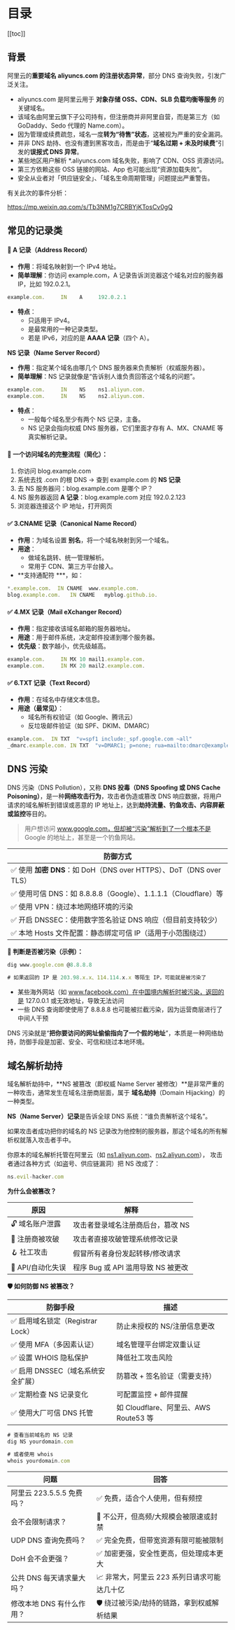 # 目录

[[toc]]

## 背景

阿里云的**重要域名 aliyuncs.com 的注册状态异常**，部分 DNS 查询失败，引发广泛关注。

- aliyuncs.com 是阿里云用于 **对象存储 OSS、CDN、SLB 负载均衡等服务** 的关键域名。
- 该域名由阿里云旗下子公司持有，但注册商并非阿里自营，而是第三方（如 GoDaddy、Sedo 代理的 Name.com）。
- 因为管理或续费疏忽，域名一度**转为“待售”状态**，这被视为严重的安全漏洞。
- 并非 DNS 劫持、也没有遭到黑客攻击，而是由于“**域名过期 + 未及时续费**”引发的**误报式 DNS 异常**。
- 某些地区用户解析 *.aliyuncs.com 域名失败，影响了 CDN、OSS 资源访问。
- 第三方依赖这些 OSS 链接的网站、App 也可能出现“资源加载失败”。
- 安全从业者对「供应链安全」、「域名生命周期管理」问题提出严重警告。

有关此次的事件分析：

https://mp.weixin.qq.com/s/Tb3NM1g7CRBYjKTosCv0gQ 

## 常见的记录类

#### **🔹 A 记录（Address Record）**

- **作用**：将域名映射到一个 IPv4 地址。
- **简单理解**：你访问 example.com，A 记录告诉浏览器这个域名对应的服务器 IP，比如 192.0.2.1。

```jsx
example.com.     IN    A     192.0.2.1
```

- **特点**：
    - 只适用于 IPv4。
    - 是最常用的一种记录类型。
    - 若是 IPv6，对应的是 **AAAA 记录**（四个 A）。

**NS 记录（Name Server Record）**

- **作用**：指定某个域名由哪几个 DNS 服务器来负责解析（权威服务器）。
- **简单理解**：NS 记录就像是“告诉别人谁负责回答这个域名的问题”。

```jsx
example.com.     IN    NS    ns1.aliyun.com.
example.com.     IN    NS    ns2.aliyun.com.
```

- **特点**：
    - 一般每个域名至少有两个 NS 记录，主备。
    - NS 记录会指向权威 DNS 服务器，它们里面才存有 A、MX、CNAME 等真实解析记录。

#### **🧠 一个访问域名的完整流程（简化）：**

1. 你访问 blog.example.com
2. 系统去找 .com 的根 DNS → 查到 example.com 的 **NS 记录**
3. 去 NS 服务器问：blog.example.com 是哪个 IP？
4. NS 服务器返回 **A 记录**：blog.example.com 对应 192.0.2.123
5. 浏览器连接这个 IP 地址，打开网页

#### **✅ 3.CNAME 记录（Canonical Name Record）**

- **作用**：为域名设置 **别名**，将一个域名映射到另一个域名。
- **用途**：
    - 做域名跳转、统一管理解析。
    - 常用于 CDN、第三方平台接入。
- **支持通配符 ***，如：

```jsx
*.example.com.  IN CNAME  www.example.com.
blog.example.com.   IN CNAME   myblog.github.io.
```

#### **✅ 4.MX 记录（Mail eXchanger Record）**

- **作用**：指定接收该域名邮箱的服务器地址。
- **用途**：用于邮件系统，决定邮件投递到哪个服务器。
- **优先级**：数字越小，优先级越高。

```jsx
example.com.     IN MX 10 mail1.example.com.
example.com.     IN MX 20 mail2.example.com.
```

#### **✅ 6.TXT 记录（Text Record）**

- **作用**：在域名中存储文本信息。
- **用途（最常见）**：
    - 域名所有权验证（如 Google、腾讯云）
    - 反垃圾邮件验证（如 SPF、DKIM、DMARC）

```jsx
example.com.  IN TXT  "v=spf1 include:_spf.google.com ~all"
_dmarc.example.com. IN TXT  "v=DMARC1; p=none; rua=mailto:dmarc@example.com"
```

## DNS 污染

DNS 污染（DNS Pollution），又称 **DNS 投毒（DNS Spoofing 或 DNS Cache Poisoning）**，是一种**网络攻击行为**，攻击者伪造或篡改 DNS 响应数据，将用户请求的域名解析到错误或恶意的 IP 地址上，达到**劫持流量、钓鱼攻击、内容屏蔽或监控**等目的。

> 用户想访问 www.google.com，但却被“污染”解析到了一个根本不是 Google 的地址上，甚至是一个钓鱼网站。
> 

| **防御方式** |
| --- |
| ✅ 使用 **加密 DNS**：如 DoH（DNS over HTTPS）、DoT（DNS over TLS） |
| ✅ 使用可信 DNS：如 8.8.8.8（Google）、1.1.1.1（Cloudflare）等 |
| ✅ 使用 VPN：绕过本地网络环境的污染 |
| ✅ 开启 DNSSEC：使用数字签名验证 DNS 响应（但目前支持较少） |
| ✅ 本地 Hosts 文件配置：静态绑定可信 IP（适用于小范围绕过） |

**🧪 判断是否被污染（示例）：**

```jsx
dig www.google.com @8.8.8.8

# 如果返回的 IP 是 203.98.x.x、114.114.x.x 等陌生 IP，可能就是被污染了
```

- 某些海外网站（如 www.facebook.com）在中国境内解析时被污染，返回的是 127.0.0.1 或无效地址，导致无法访问
- 一些 DNS 查询即使使用了 8.8.8.8 也可能被拦截污染，因为运营商层进行了中间人干预

DNS 污染就是“**把你要访问的网址偷偷指向了一个假的地址**”，本质是一种网络劫持，防御手段是加密、安全、可信和绕过本地环境。

## 域名解析劫持

域名解析劫持中，**NS 被篡改（即权威 Name Server 被修改）**是非常严重的一种攻击，通常发生在域名注册商层面，属于 **域名劫持**（Domain Hijacking）的一种类型。

**NS（Name Server）记录**是告诉全球 DNS 系统：“谁负责解析这个域名”。

如果攻击者成功把你的域名的 NS 记录改为他控制的服务器，那这个域名的所有解析权就落入攻击者手中。

你原本的域名解析托管在阿里云（如 [ns1.aliyun.com](http://ns1.aliyun.com/)、[ns2.aliyun.com](http://ns2.aliyun.com/)），
攻击者通过各种方式（如盗号、供应链漏洞）把 NS 改成了：

```jsx
ns.evil-hacker.com
```

**为什么会被篡改？**

| **原因** | **解释** |
| --- | --- |
| 🔓 域名账户泄露 | 攻击者登录域名注册商后台，篡改 NS |
| 🐞 注册商被攻破 | 攻击者直接攻破管理系统修改记录 |
| 🪝 社工攻击 | 假冒所有者身份发起转移/修改请求 |
| 🧩 API/自动化失误 | 程序 Bug 或 API 滥用导致 NS 被更改 |

**🛡️ 如何防御 NS 被篡改？**

| **防御手段** | **描述** |
| --- | --- |
| ✅ 启用域名锁定（Registrar Lock） | 防止未授权的 NS/注册信息更改 |
| ✅ 使用 MFA（多因素认证） | 域名管理平台绑定双重认证 |
| ✅ 设置 WHOIS 隐私保护 | 降低社工攻击风险 |
| ✅ 启用 DNSSEC（域名系统安全扩展） | 防篡改 + 签名验证（需要支持） |
| ✅ 定期检查 NS 记录变化 | 可配置监控 + 邮件提醒 |
| ✅ 使用大厂可信 DNS 托管 | 如 Cloudflare、阿里云、AWS Route53 等 |

```jsx
# 查看当前域名的 NS 记录
dig NS yourdomain.com

# 或者使用 whois
whois yourdomain.com
```

| **问题** | **回答** |
| --- | --- |
| 阿里云 223.5.5.5 免费吗？ | ✅ 免费，适合个人使用，但有频控 |
| 会不会限制请求？ | 🚫 不公开，但高频/大规模会被限速或封禁 |
| UDP DNS 查询免费吗？ | ✅ 完全免费，但带宽资源有限可能被限制 |
| DoH 会不会更强？ | ✅ 加密更强，安全性更高，但处理成本更大 |
| 公共 DNS 每天请求量大吗？ | 📈 非常大，阿里云 223 系列日请求可能达几十亿 |
| 修改本地 DNS 有什么作用？ | 🛡️ 绕过被污染/劫持的链路，拿到权威解析结果 |